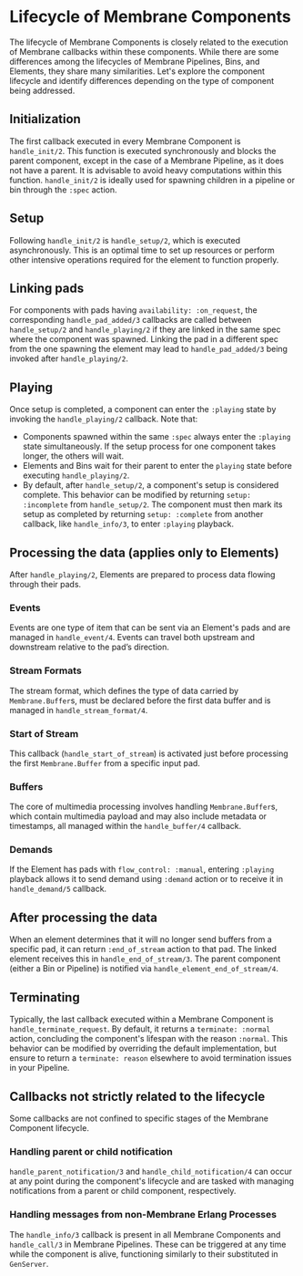 # Lifecycle of Membrane Components

The lifecycle of Membrane Components is closely related to the execution of Membrane callbacks within these components. While there are some differences among the lifecycles of Membrane Pipelines, Bins, and Elements, they share many similarities. Let's explore the component lifecycle and identify differences depending on the type of component being addressed.

## Initialization
The first callback executed in every Membrane Component is `handle_init/2`. This function is executed synchronously and blocks the parent component, except in the case of a Membrane Pipeline, as it does not have a parent. It is advisable to avoid heavy computations within this function. `handle_init/2` is ideally used for spawning children in a pipeline or bin through the `:spec` action.

## Setup
Following `handle_init/2` is `handle_setup/2`, which is executed asynchronously. This is an optimal time to set up resources or perform other intensive operations required for the element to function properly.

## Linking pads
For components with pads having `availability: :on_request`, the corresponding `handle_pad_added/3` callbacks are called between `handle_setup/2` and `handle_playing/2` if they are linked in the same spec where the component was spawned. Linking the pad in a different spec from the one spawning the element may lead to `handle_pad_added/3` being invoked after `handle_playing/2`.

## Playing
Once setup is completed, a component can enter the `:playing` state by invoking the `handle_playing/2` callback. Note that:
- Components spawned within the same `:spec` always enter the `:playing` state simultaneously. If the setup process for one component takes longer, the others will wait.
- Elements and Bins wait for their parent to enter the `playing` state before executing `handle_playing/2`.
- By default, after `handle_setup/2`, a component's setup is considered complete. This behavior can be modified by returning `setup: :incomplete` from `handle_setup/2`. The component must then mark its setup as completed by returning `setup: :complete` from another callback, like `handle_info/3`, to enter `:playing` playback.

## Processing the data (applies only to Elements)
After `handle_playing/2`, Elements are prepared to process data flowing through their pads.

### Events
Events are one type of item that can be sent via an Element's pads and are managed in `handle_event/4`. Events can travel both upstream and downstream relative to the pad’s direction.

### Stream Formats
The stream format, which defines the type of data carried by `Membrane.Buffer`s, must be declared before the first data buffer and is managed in `handle_stream_format/4`.

### Start of Stream
This callback (`handle_start_of_stream`) is activated just before processing the first `Membrane.Buffer` from a specific input pad.

### Buffers
The core of multimedia processing involves handling `Membrane.Buffer`s, which contain multimedia payload and may also include metadata or timestamps, all managed within the `handle_buffer/4` callback.

### Demands
If the Element has pads with `flow_control: :manual`, entering `:playing` playback allows it to send demand using `:demand` action or to receive it in `handle_demand/5` callback.

## After processing the data
When an element determines that it will no longer send buffers from a specific pad, it can return `:end_of_stream` action to that pad. The linked element receives this in `handle_end_of_stream/3`. The parent component (either a Bin or Pipeline) is notified via `handle_element_end_of_stream/4`.

## Terminating
Typically, the last callback executed within a Membrane Component is `handle_terminate_request`. By default, it returns a `terminate: :normal` action, concluding the component's lifespan with the reason `:normal`. This behavior can be modified by overriding the default implementation, but ensure to return a `terminate: reason` elsewhere to avoid termination issues in your Pipeline.

## Callbacks not strictly related to the lifecycle
Some callbacks are not confined to specific stages of the Membrane Component lifecycle.

### Handling parent or child notification
`handle_parent_notification/3` and `handle_child_notification/4` can occur at any point during the component's lifecycle and are tasked with managing notifications from a parent or child component, respectively.

### Handling messages from non-Membrane Erlang Processes
The `handle_info/3` callback is present in all Membrane Components and `handle_call/3` in Membrane Pipelines. These can be triggered at any time while the component is alive, functioning similarly to their substituted in `GenServer`.